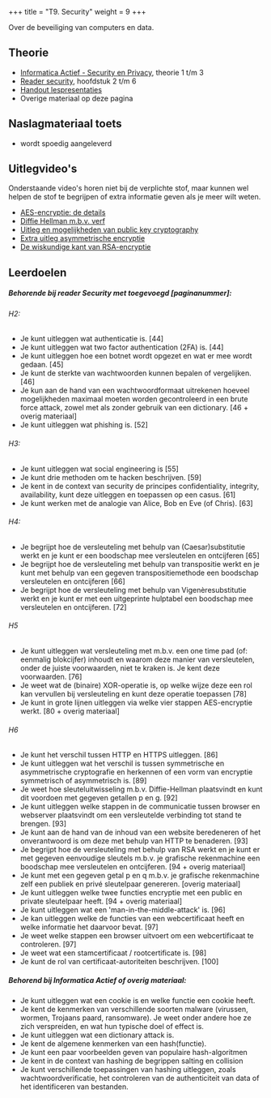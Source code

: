 +++
title = "T9. Security"
weight = 9
+++

Over de beveiliging van computers en data.
<!--more-->

## Theorie
- [Informatica Actief - Security en Privacy](https://moodle.informatica-actief.nl/course/view.php?id=909), theorie 1 t/m 3
- [Reader security](../Module-SECURITY-H1-H6.pdf), hoofdstuk 2 t/m 6
- [Handout lespresentaties](../handout-security-2223.pdf)
- Overige materiaal op deze pagina

## Naslagmateriaal toets
- wordt spoedig aangeleverd

## Uitlegvideo's
Onderstaande video's horen niet bij de verplichte stof, maar kunnen wel helpen de stof te begrijpen of extra informatie geven als je meer wilt weten.
- [AES-encryptie: de details](https://www.youtube.com/watch?v=O4xNJsjtN6E)
- [Diffie Hellman m.b.v. verf](https://www.youtube.com/watch?v=YEBfamv-_do)
- [Uitleg en mogelijkheden van public key cryptography](https://www.youtube.com/watch?v=GSIDS_lvRv4)
- [Extra uitleg asymmetrische encryptie](https://www.youtube.com/watch?v=AQDCe585Lnc)
- [De wiskundige kant van RSA-encryptie](https://www.youtube.com/watch?v=wXB-V_Keiu8)


## Leerdoelen

##### Behorende bij reader Security met toegevoegd [paginanummer]:

###### H2:
-  Je kunt uitleggen wat authenticatie is. [44]
-  Je kunt uitleggen wat two factor authentication (2FA) is. [44]
-  Je kunt uitleggen hoe een botnet wordt opgezet en wat er mee wordt gedaan. [45]
-  Je kunt de sterkte van wachtwoorden kunnen bepalen of vergelijken. [46]
-  Je kun aan de hand van een wachtwoordformaat uitrekenen hoeveel mogelijkheden maximaal moeten worden gecontroleerd in een brute force attack, zowel met als zonder gebruik van een dictionary. [46 + overig materiaal]
-  Je kunt uitleggen wat phishing is. [52]

###### H3:
-  Je kunt uitleggen wat social engineering is [55]
-  Je kunt drie methoden om te hacken beschrijven. [59]
-  Je kent in de context van security de principes confidentiality, integrity, availability, kunt deze uitleggen en toepassen op een casus. [61]
-  Je kunt werken met de analogie van Alice, Bob en Eve (of Chris). [63]

###### H4:
-  Je begrijpt hoe de versleuteling met behulp van (Caesar)substitutie werkt en je kunt er een boodschap mee versleutelen en ontcijferen [65]
-  Je begrijpt hoe de versleuteling met behulp van transpositie werkt en je kunt met behulp van een gegeven transpositiemethode een boodschap versleutelen en ontcijferen [66]
-  Je begrijpt hoe de versleuteling met behulp van Vigenèresubstitutie werkt en je kunt er met een uitgeprinte hulptabel een boodschap mee versleutelen en ontcijferen. [72]

###### H5
-  Je kunt uitleggen wat versleuteling met m.b.v. een one time pad (of: eenmalig blokcijfer) inhoudt en waarom deze manier van versleutelen, onder de juiste voorwaarden, niet te kraken is. Je kent deze voorwaarden. [76]
-  Je weet wat de (binaire) XOR-operatie is, op welke wijze deze een rol kan vervullen bij versleuteling en kunt deze operatie toepassen [78]
-  Je kunt in grote lijnen uitleggen via welke vier stappen AES-encryptie werkt. [80 + overig materiaal]

###### H6
-  Je kunt het verschil tussen HTTP en HTTPS uitleggen. [86]
-  Je kunt uitleggen wat het verschil is tussen symmetrische en asymmetrische cryptografie en herkennen of een vorm van encryptie symmetrisch of asymmetrisch is. [89]
-  Je weet hoe sleuteluitwisseling m.b.v. Diffie-Hellman plaatsvindt en kunt dit voordoen met gegeven getallen p en g. [92]
-  Je kunt uitleggen welke stappen in de communicatie tussen browser en webserver plaatsvindt om een versleutelde verbinding tot stand te brengen. [93]
- Je kunt aan de hand van de inhoud van een website beredeneren of het onverantwoord is om deze met behulp van HTTP te benaderen. [93]
- Je begrijpt hoe de versleuteling met behulp van RSA werkt en je kunt er met gegeven eenvoudige sleutels m.b.v. je grafische rekenmachine een boodschap mee versleutelen en ontcijferen. [94 + overig materiaal]
- Je kunt met een gegeven getal p en q m.b.v. je grafische rekenmachine zelf een publiek en privé sleutelpaar genereren. [overig materiaal]
-  Je kunt uitleggen welke twee functies encryptie met een public en private sleutelpaar heeft. [94 + overig materiaal]
- Je kunt uitleggen wat een 'man-in-the-middle-attack' is. [96]
- Je kan uitleggen welke de functies van een webcertificaat heeft en welke informatie het daarvoor bevat. [97]
- Je weet welke stappen een browser uitvoert om een webcertificaat te controleren. [97]
- Je weet wat een stamcertificaat / rootcertificate is. [98]
- Je kunt de rol van certificaat-autoriteiten beschrijven. [100]


##### Behorend bij Informatica Actief of overig materiaal:

- Je kunt uitleggen wat een cookie is en welke functie een cookie heeft.
- Je kent de kenmerken van verschillende soorten malware (virussen, wormen, Trojaans paard, ransomware). Je weet onder andere hoe ze zich verspreiden, en wat hun typische doel of effect is.
- Je kunt uitleggen wat een dictionary attack is.
- Je kent de algemene kenmerken van een hash(functie).
- Je kunt een paar voorbeelden geven van populaire hash-algoritmen
- Je kent in de context van hashing de begrippen salting en collision 
- Je kunt verschillende toepassingen van hashing uitleggen, zoals wachtwoordverificatie, het controleren van de authenticiteit van data of het identificeren van bestanden.
